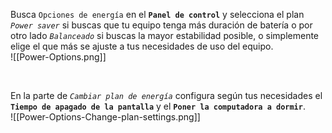 Busca `Opciones de energía` en el **`Panel de control`** y selecciona el plan *`Power saver`* si buscas que tu equipo tenga más duración de batería o por otro lado *`Balanceado`* si buscas la mayor estabilidad posible, o simplemente elige el que más se ajuste a tus necesidades de uso del equipo. <br>
![[Power-Options.png]]

<br>

En la parte de *`Cambiar plan de energía`*  configura según tus necesidades el **`Tiempo de apagado de la pantalla`** y el **`Poner la computadora a dormir`**. <br>
![[Power-Options-Change-plan-settings.png]]